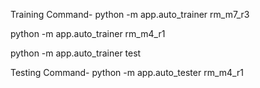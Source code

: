 Training Command-
python -m app.auto_trainer rm_m7_r3

python -m app.auto_trainer rm_m4_r1

python -m app.auto_trainer test

Testing Command-
python -m app.auto_tester rm_m4_r1